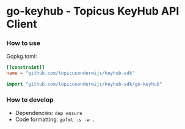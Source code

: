 # go-keyhub - Topicus KeyHub API Client

### How to use
Gopkg.toml:
```toml
[[constraint]]
name = "github.com/topicusonderwijs/keyhub-sdk"
```

```go
import "github.com/topicusonderwijs/keyhub-sdk/go-keyhub"
```

### How to develop
* Dependencies: `dep ensure`
* Code formatting: `gofmt -s -w .`
